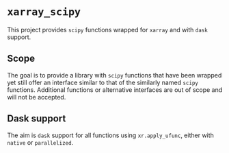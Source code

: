 # `xarray_scipy`

This project provides `scipy` functions wrapped for `xarray` and with `dask` support.

## Scope

The goal is to provide a library with `scipy` functions that have been wrapped yet still offer an interface similar to that of the similarly named `scipy` functions. Additional functions
or alternative interfaces are out of scope and will not be accepted.

## Dask support

The aim is `dask` support for all functions using `xr.apply_ufunc`, either with `native` or `parallelized`.
